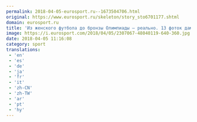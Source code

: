 ```yaml
---
permalink: 2018-04-05-eurosport.ru--1673504706.html
original: https://www.eurosport.ru/skeleton/story_sto6701177.shtml
domain: eurosport.ru
title: 'Из женского футбола до бронзы Олимпиады – реально. 13 фоток дамы, которая смогла'
image: https://i.eurosport.com/2018/04/05/2307067-48040119-640-360.jpg
date: 2018-04-05 11:16:08
category: sport
translations: 
 - 'en'
 - 'es'
 - 'de'
 - 'ja'
 - 'fr'
 - 'it'
 - 'zh-CN'
 - 'zh-TW'
 - 'ar'
 - 'pt'
 - 'hy'
---
```



